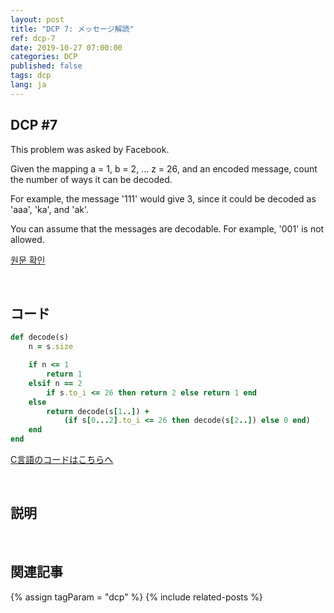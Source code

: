 ```yaml
---
layout: post
title: "DCP 7: メッセージ解読"
ref: dcp-7
date: 2019-10-27 07:00:00
categories: DCP
published: false
tags: dcp
lang: ja
---
```


## **DCP #7**
This problem was asked by Facebook.

Given the mapping a = 1, b = 2, ... z = 26, and an encoded message, count the number of ways it can be decoded.

For example, the message '111' would give 3, since it could be decoded as 'aaa', 'ka', and 'ak'.

You can assume that the messages are decodable. For example, '001' is not allowed.

[원문 확인](en-dcp-7.html#dcp7)

<br>

## **コード**

```rb
def decode(s)
    n = s.size

    if n <= 1
        return 1
    elsif n == 2
        if s.to_i <= 26 then return 2 else return 1 end
    else
        return decode(s[1..]) +
            (if s[0...2].to_i <= 26 then decode(s[2..]) else 0 end)
    end
end
```

[C言語のコードはこちらへ](https://github.com/muicode/DCP/blob/master/problem7/dcp7.c)

<br>

## **説明**

<br>

## 関連記事 <a id="related"></a>
{% assign tagParam = "dcp" %}
{% include related-posts %}